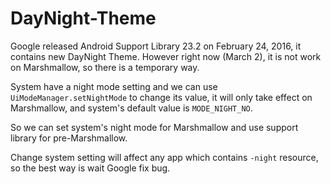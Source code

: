 DayNight-Theme
===============
Google released Android Support Library 23.2 on February 24, 2016, it contains new DayNight Theme.
However right now (March 2), it is not work on Marshmallow, so there is a temporary way.

System have a night mode setting and we can use `UiModeManager.setNightMode` to change its value, it will only take effect on Marshmallow,
and system's default value is `MODE_NIGHT_NO`.

So we can set system's night mode for Marshmallow and use support library for pre-Marshmallow.

Change system setting will affect any app which contains `-night` resource, so the best way is wait Google fix bug.
